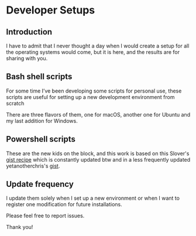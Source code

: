 # Developer Setups

## Introduction

I have to admit that I never thought a day when I would create a setup for all the operating systems would come, but it is here, and the results are for sharing with you.

## Bash shell scripts

For some time I’ve been developing some scripts for personal use, these scripts are useful for setting up a new development environment from scratch

There are three flavors of them, one for macOS, another one for Ubuntu and my last addition for Windows.

## Powershell scripts

These are the new kids on the block, and this work is based on this Slover's [gist recipe](https://gist.github.com/zloeber/9c2d659a2a8f063af26c9ba0285c7e78) which is constantly updated btw and in a less frequently updated yetanotherchris's [gist](https://gist.github.com/yetanotherchris/c51757d221eecb150867b7b113d227e8).

## Update frequency

I update them solely when I set up a new environment or when I want to register one modification for future installations.

Please feel free to report issues.

Thank you!

